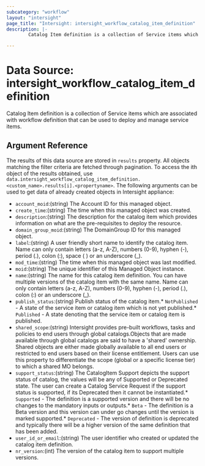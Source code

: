 ```yaml
---
subcategory: "workflow"
layout: "intersight"
page_title: "Intersight: intersight_workflow_catalog_item_definition"
description: |-
        Catalog Item definition is a collection of Service items which are associated with workflow definition that can be used to deploy and manage service items.

---
```


# Data Source: intersight_workflow_catalog_item_definition
Catalog Item definition is a collection of Service items which are associated with workflow definition that can be used to deploy and manage service items.
## Argument Reference
The results of this data source are stored in `results` property.
All objects matching the filter criteria are fetched through pagination.
To access the ith object of the results obtained, use `data.intersight_workflow_catalog_item_definition.<custom_name>.results[i].<propertyname>`.
The following arguments can be used to get data of already created objects in Intersight appliance:
* `account_moid`:(string) The Account ID for this managed object. 
* `create_time`:(string) The time when this managed object was created. 
* `description`:(string) The description for the catalog item which provides information on what are the pre-requisites to deploy the resource. 
* `domain_group_moid`:(string) The DomainGroup ID for this managed object. 
* `label`:(string) A user friendly short name to identify the catalog item. Name can only contain letters (a-z, A-Z), numbers (0-9), hyphen (-), period (.), colon (:), space ( ) or an underscore (_). 
* `mod_time`:(string) The time when this managed object was last modified. 
* `moid`:(string) The unique identifier of this Managed Object instance. 
* `name`:(string) The name for this catalog item definition. You can have multiple versions of the catalog item with the same name. Name can only contain letters (a-z, A-Z), numbers (0-9), hyphen (-), period (.), colon (:) or an underscore (_). 
* `publish_status`:(string) Publish status of the catalog item.* `NotPublished` - A state of the service item or catalog item which is not yet published.* `Published` - A state denoting that the service item or catalog item is published. 
* `shared_scope`:(string) Intersight provides pre-built workflows, tasks and policies to end users through global catalogs.Objects that are made available through global catalogs are said to have a 'shared' ownership. Shared objects are either made globally available to all end users or restricted to end users based on their license entitlement. Users can use this property to differentiate the scope (global or a specific license tier) to which a shared MO belongs. 
* `support_status`:(string) The CatalogItem Support depicts the support status of catalog, the values will be any of Supported or Deprecated state. The user can create a Catalog Service Request if the support status is supported, if its Deprecated then it cannot be instantiated.* `Supported` - The definition is a supported version and there will be no changes to the mandatory inputs or outputs.* `Beta` - The definition is a Beta version and this version can under go changes until the version is marked supported.* `Deprecated` - The version of definition is deprecated and typically there will be a higher version of the same definition that has been added. 
* `user_id_or_email`:(string) The user identifier who created or updated the catalog item definition. 
* `nr_version`:(int) The version of the catalog item to support multiple versions. 
 
